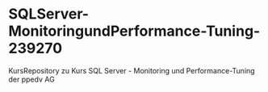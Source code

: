 # SQLServer-MonitoringundPerformance-Tuning-239270
KursRepository zu Kurs SQL Server - Monitoring und Performance-Tuning  der ppedv AG
